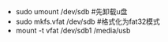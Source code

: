 
- sudo umount /dev/sdb #先卸载u盘
- sudo mkfs.vfat /dev/sdb #格式化为fat32模式
- mount -t vfat /dev/sdb1 /media/usb
